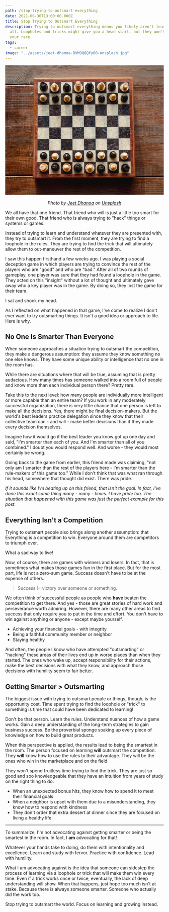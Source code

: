 ```yaml
---
path: /stop-trying-to-outsmart-everything
date: 2021-06-30T13:00:00.000Z
title: Stop Trying to Outsmart Everything
description: Trying to outsmart everything means you likely aren't learning at
  all. Loopholes and tricks might give you a head start, but they won't sustain
  your race.
tags:
  - career
image: "../assets/jeet-dhanoa-BVM9Q6Qfy00-unsplash.jpg"
---
```


![](../assets/jeet-dhanoa-BVM9Q6Qfy00-unsplash.jpg "chess board")

<center>

<i>

Photo by <a href="https://unsplash.com/@jeetdhanoa?utm_source=unsplash&utm_medium=referral&utm_content=creditCopyText">Jeet Dhanoa</a> on <a href="https://unsplash.com/s/photos/chess?utm_source=unsplash&utm_medium=referral&utm_content=creditCopyText">Unsplash</a>
  
</i>

</center>

We all have that one friend. That friend who will is just a little too smart for their own good. That friend who is always trying to "hack" things or systems or games.

Instead of trying to learn and understand whatever they are presented with, they try to outsmart it. From the first moment, they are trying to find a loophole in the rules. They are trying to find the trick that will ultimately allow them to out-maneuver the rest of the competition.

I saw this happen firsthand a few weeks ago. I was playing a social deception game in which players are trying to convince the rest of the players who are "good" and who are "bad." After all of two rounds of gameplay, one player was sure that they had found a loophole in the game. They acted on this "insight" without a lot of thought and ultimately gave away who a key player was in the game. By doing so, they lost the game for their team. 

I sat and shook my head. 

As I reflected on what happened in that game, I've come to realize I don't ever want to try outsmarting things. It isn't a good idea or approach to life. Here is why.

## No One Is Smarter Than Everyone

When someone approaches a situation trying to outsmart the competition, they make a dangerous assumption: they assume they know something no one else knows. They have some unique ability or intelligence that no one in the room has. 

While there are situations where that will be true, assuming that is pretty audacious. How many times has someone walked into a room full of people and know more than each individual person there? Pretty rare.

Take this to the next level: how many people are individually more intelligent or more capable than an entire team? If you work in any moderately successful organization, there is very little chance that one person is left to make all the decisions. Yes, there might be final decision-makers. But the world's best leaders practice delegation since they know that their collective team can - and will - make better decisions than if they made every decision themselves. 

Imagine how it would go if the best leader you know got up one day and said, "I'm smarter than each of you. And I'm smarter than all of you combined." I doubt you would respond well. And worse - they would most certainly be wrong.

Going back to the game from earlier, this friend made was claiming, "not only am I smarter than the rest of the players here - I'm smarter than the rule-makers of this game too." While I don't think that was what ran through his head, somewhere that thought did exist. There was pride.

_If it sounds like I'm beating up on this friend, that isn't the goal. In fact, I've done this exact same thing many - many - times. I have pride too. The situation that happened with this game was just the perfect example for this post._

## Everything Isn't a Competition

Trying to outsmart people also brings along another assumption: that Everything is a competition to win. Everyone around them are competitors to triumph over.

What a sad way to live!

Now, of course, there are games with winners and losers. In fact, that is sometimes what makes those games fun in the first place. But for the most part, life is not a zero-sum game. Success doesn't have to be at the expense of others.

> Success != victory over someone or something. 

We often think of successful people as people who **have** beaten the competition to get there. And yes - those are great stories of hard work and perseverance worth admiring. However, there are many other areas to find success that only require you to put in the time and effort. You don't have to win against anything or anyone - except maybe yourself.

* Achieving your financial goals - with integrity
* Being a faithful community member or neighbor
* Staying healthy

And often, the people I know who have attempted "outsmarting" or "hacking" these areas of their lives end up in worse places than when they started. The ones who wake up, accept responsibility for their actions, make the best decisions with what they know, and approach those decisions with humility seem to fair better. 

## Getting Smarter > Outsmarting

The biggest issue with trying to outsmart people or things, though, is the opportunity cost. Time spent trying to find the loophole or "trick" to something is time that could have been dedicated to learning!

Don't be that person. Learn the rules. Understand nuances of how a game works. Gain a deep understanding of the long-term strategies to gain business success. Be the proverbial sponge soaking up every piece of knowledge on how to build great products.

When this perspective is applied, the results lead to being the smartest in the room. The person focused on learning **will** outsmart the competition. They **will** know how to use the rules to their advantage. They will be the ones who win in the marketplace and on the field.

They won't spend fruitless time trying to find the trick. They are just so good and soo knowledgeable that they have an intuition from years of study on the right thing to do. 

* When an unexpected bonus hits, they know how to spend it to meet their financial goals
* When a neighbor is upset with them due to a misunderstanding, they know how to respond with kindness
* They don't order that extra dessert at dinner since they are focused on living a healthy life

--- 

To summarize, I'm not advocating against getting smarter or being the smartest in the room. In fact, I **am** advocating for that! 

Whatever your hands take to doing, do them with intentionality and excellence. Learn and study with fervor. Practice with confidence. Lead with humility.

What I am advocating against is the idea that someone can sidestep the process of learning via a loophole or trick that will make them win every time. Even if a trick works once or twice, eventually, the lack of deep understanding will show. When that happens, just hope too much isn't at stake. Because there is always someone smarter. Someone who actually did the work too.

Stop trying to outsmart the world. Focus on learning and growing instead.